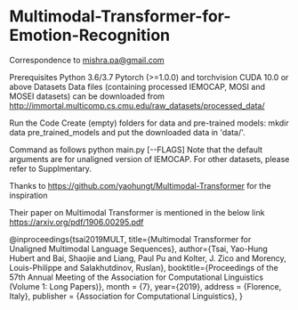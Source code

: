 # Multimodal-Transformer-for-Emotion-Recognition
Correspondence to mishra.pa@gmail.com

Prerequisites
  Python 3.6/3.7
  Pytorch (>=1.0.0) and torchvision
  CUDA 10.0 or above
Datasets 
Data files (containing processed IEMOCAP, MOSI and MOSEI datasets) can be downloaded from
http://immortal.multicomp.cs.cmu.edu/raw_datasets/processed_data/

Run the Code
  Create (empty) folders for data and pre-trained models:
  mkdir data pre_trained_models
  and put the downloaded data in 'data/'.

Command as follows
python main.py [--FLAGS]
Note that the default arguments are for unaligned version of IEMOCAP. For other datasets, please refer to Supplmentary.

Thanks to https://github.com/yaohungt/Multimodal-Transformer for the inspiration

Their paper on Multimodal Transformer is mentioned in the below link 
https://arxiv.org/pdf/1906.00295.pdf

@inproceedings{tsai2019MULT,
  title={Multimodal Transformer for Unaligned Multimodal Language Sequences},
  author={Tsai, Yao-Hung Hubert and Bai, Shaojie and Liang, Paul Pu and Kolter, J. Zico and Morency, Louis-Philippe and Salakhutdinov, Ruslan},
  booktitle={Proceedings of the 57th Annual Meeting of the Association for Computational Linguistics (Volume 1: Long Papers)},
  month = {7},
  year={2019},
  address = {Florence, Italy},
  publisher = {Association for Computational Linguistics},
}
